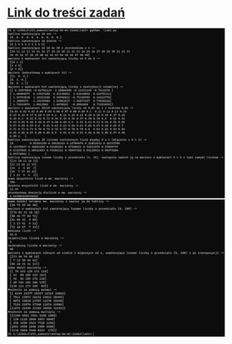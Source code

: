 # [Link do treści zadań](https://zacniewski.github.io/tasks-ml-intro/)

![img1](./md_files/1.jpg)
![img1](./md_files/2.jpg)